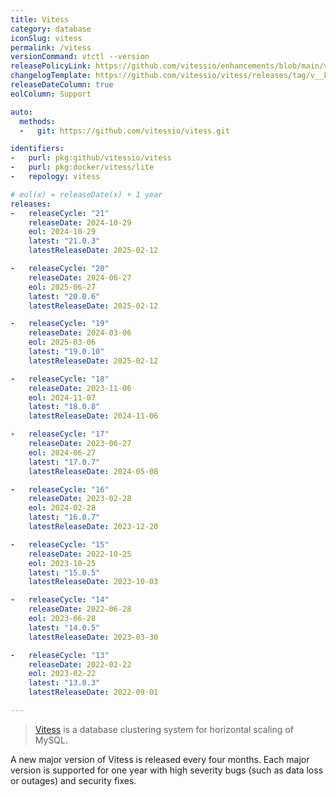 ```yaml
---
title: Vitess
category: database
iconSlug: vitess
permalink: /vitess
versionCommand: vtctl --version
releasePolicyLink: https://github.com/vitessio/enhancements/blob/main/veps/vep-5.md
changelogTemplate: https://github.com/vitessio/vitess/releases/tag/v__LATEST__
releaseDateColumn: true
eolColumn: Support

auto:
  methods:
  -   git: https://github.com/vitessio/vitess.git

identifiers:
-   purl: pkg:github/vitessio/vitess
-   purl: pkg:docker/vitess/lite
-   repology: vitess

# eol(x) = releaseDate(x) + 1 year
releases:
-   releaseCycle: "21"
    releaseDate: 2024-10-29
    eol: 2024-10-29
    latest: "21.0.3"
    latestReleaseDate: 2025-02-12

-   releaseCycle: "20"
    releaseDate: 2024-06-27
    eol: 2025-06-27
    latest: "20.0.6"
    latestReleaseDate: 2025-02-12

-   releaseCycle: "19"
    releaseDate: 2024-03-06
    eol: 2025-03-06
    latest: "19.0.10"
    latestReleaseDate: 2025-02-12

-   releaseCycle: "18"
    releaseDate: 2023-11-06
    eol: 2024-11-07
    latest: "18.0.8"
    latestReleaseDate: 2024-11-06

-   releaseCycle: "17"
    releaseDate: 2023-06-27
    eol: 2024-06-27
    latest: "17.0.7"
    latestReleaseDate: 2024-05-08

-   releaseCycle: "16"
    releaseDate: 2023-02-28
    eol: 2024-02-28
    latest: "16.0.7"
    latestReleaseDate: 2023-12-20

-   releaseCycle: "15"
    releaseDate: 2022-10-25
    eol: 2023-10-25
    latest: "15.0.5"
    latestReleaseDate: 2023-10-03

-   releaseCycle: "14"
    releaseDate: 2022-06-28
    eol: 2023-06-28
    latest: "14.0.5"
    latestReleaseDate: 2023-03-30

-   releaseCycle: "13"
    releaseDate: 2022-02-22
    eol: 2023-02-22
    latest: "13.0.3"
    latestReleaseDate: 2022-09-01

---
```


> [Vitess](https://vitess.io/) is a database clustering system for horizontal scaling of MySQL.

A new major version of Vitess is released every four months. Each major version is supported
for one year with high severity bugs (such as data loss or outages) and security fixes.

